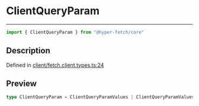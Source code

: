 

# ClientQueryParam

<div class="api-docs__separator" data-reactroot="">

---

</div><div class="api-docs__import" data-reactroot="">

```ts
import { ClientQueryParam } from "@hyper-fetch/core"
```

</div><div class="api-docs__section">

## Description

</div><div class="api-docs__description"><span class="api-docs__do-not-parse">



</span></div><p class="api-docs__definition">

Defined in [client/fetch.client.types.ts:24](https://github.com/BetterTyped/hyper-fetch/blob/9cf1f580/packages/core/src/client/fetch.client.types.ts#L24)

</p><div class="api-docs__section">

## Preview

</div><div class="api-docs__preview type single">

```ts
type ClientQueryParam = ClientQueryParamValues | ClientQueryParamValues[] | Record<string, ClientQueryParamValues>;
```

</div>